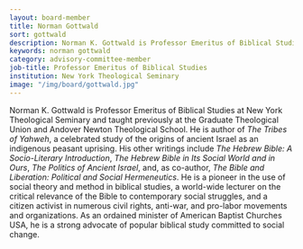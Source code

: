 ```yaml
---
layout: board-member
title: Norman Gottwald
sort: gottwald
description: Norman K. Gottwald is Professor Emeritus of Biblical Studies at New York Theological Seminary and taught previously at the Graduate Theological Union and Andover Newton Theological School.
keywords: norman gottwald
category: advisory-committee-member
job-title: Professor Emeritus of Biblical Studies
institution: New York Theological Seminary
image: "/img/board/gottwald.jpg"
---
```


Norman K. Gottwald is Professor Emeritus of Biblical Studies at New York Theological Seminary and taught previously at the Graduate Theological Union and Andover Newton Theological School. He is author of _The Tribes of Yahweh_, a celebrated study of the origins of ancient Israel as an indigenous peasant uprising. His other writings include _The Hebrew Bible: A Socio-Literary Introduction_, _The Hebrew Bible in Its Social World and in Ours_, _The Politics of Ancient Israel_, and, as co-author, _The Bible and Liberation: Political and Social Hermeneutics_. He is a pioneer in the use of social theory and method in biblical studies, a world-wide lecturer on the critical relevance of the Bible to contemporary social struggles, and a citizen activist in numerous civil rights, anti-war, and pro-labor movements and organizations. As an ordained minister of American Baptist Churches USA, he is a strong advocate of popular biblical study committed to social change.
